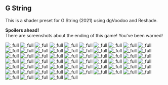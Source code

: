 <!-- {
    "img": "screenshots/gstring/gstring_2023-06-18_23-26-02.jpg",
    "desc": "G String + dgVoodoo + ReShade"
} -->

## G String

This is a shader preset for G String (2021) using dgVoodoo and Reshade.

**Spoilers ahead!**  
There are screenshots about the ending of this game! You've been warned!

![_full](gstring/gstring_2023-04-25_01-44-30.jpg)
![_full](gstring/gstring_2023-04-25_01-46-41.jpg)
![_full](gstring/gstring_2023-04-25_01-54-40.jpg)
![_full](gstring/gstring_2023-04-25_01-58-31.jpg)
![_full](gstring/gstring_2023-04-25_01-59-22.jpg)
![_full](gstring/gstring_2023-04-25_02-01-36.jpg)
![_full](gstring/gstring_2023-04-25_02-02-47.jpg)
![_full](gstring/gstring_2023-04-25_02-06-18.jpg)
![_full](gstring/gstring_2023-04-29_00-51-45.jpg)
![_full](gstring/gstring_2023-04-29_01-23-07.jpg)
![_full](gstring/gstring_2023-04-29_01-23-44.jpg)
![_full](gstring/gstring_2023-04-29_01-24-42.jpg)
![_full](gstring/gstring_2023-04-29_01-33-10.jpg)
<mdcompare full="true" ls="gstring/gstring_2023-04-29_01-51-38_original.jpg" rs="gstring/gstring_2023-04-29_01-51-38.jpg"></mdcompare>
![_full](gstring/gstring_2023-04-29_01-53-20.jpg)
![_full](gstring/gstring_2023-04-29_02-04-12.jpg)
![_full](gstring/gstring_2023-04-29_02-22-47.jpg)
![_full](gstring/gstring_2023-04-29_02-28-19.jpg)
![_full](gstring/gstring_2023-04-29_02-29-24.jpg)
![_full](gstring/gstring_2023-04-29_02-30-41.jpg)
![_full](gstring/gstring_2023-04-29_02-31-34.jpg)
![_full](gstring/gstring_2023-04-29_02-31-39.jpg)
![_full](gstring/gstring_2023-04-29_02-34-55.jpg)
![_full](gstring/gstring_2023-04-29_02-36-17.jpg)
![_full](gstring/gstring_2023-05-02_23-02-23.jpg)
![_full](gstring/gstring_2023-05-02_23-04-16.jpg)
![_full](gstring/gstring_2023-05-02_23-04-59.jpg)
![_full](gstring/gstring_2023-05-02_23-05-46.jpg)
![_full](gstring/gstring_2023-05-02_23-05-53.jpg)
![_full](gstring/gstring_2023-05-02_23-05-59.jpg)
![_full](gstring/gstring_2023-05-02_23-06-12.jpg)
![_full](gstring/gstring_2023-05-02_23-06-19.jpg)
![_full](gstring/gstring_2023-05-02_23-06-34.jpg)
![_full](gstring/gstring_2023-05-02_23-06-42.jpg)
![_full](gstring/gstring_2023-05-02_23-09-18.jpg)
![_full](gstring/gstring_2023-05-02_23-39-26.jpg)
![_full](gstring/gstring_2023-05-02_23-40-33.jpg)
![_full](gstring/gstring_2023-05-02_23-40-45.jpg)
![_full](gstring/gstring_2023-05-02_23-42-27.jpg)
![_full](gstring/gstring_2023-05-02_23-43-02.jpg)
![_full](gstring/gstring_2023-05-02_23-44-13.jpg)
<mdcompare full="true" ls="gstring/gstring_2023-05-02_23-54-42_original.jpg" rs="gstring/gstring_2023-05-02_23-54-42.jpg"></mdcompare>
![_full](gstring/gstring_2023-05-03_00-00-31.jpg)
![_full](gstring/gstring_2023-05-03_00-01-45.jpg)
![_full](gstring/gstring_2023-05-04_00-10-43.jpg)
![_full](gstring/gstring_2023-05-04_00-51-16.jpg)
![_full](gstring/gstring_2023-05-04_00-55-24.jpg)
![_full](gstring/gstring_2023-05-04_00-58-41.jpg)
![_full](gstring/gstring_2023-05-04_01-30-53.jpg)
![_full](gstring/gstring_2023-05-04_01-35-38.jpg)
![_full](gstring/gstring_2023-05-04_01-40-49.jpg)
![_full](gstring/gstring_2023-05-04_01-44-25.jpg)
![_full](gstring/gstring_2023-05-04_01-47-49.jpg)
![_full](gstring/gstring_2023-05-04_22-32-09.jpg)
![_full](gstring/gstring_2023-05-04_23-00-19.jpg)
![_full](gstring/gstring_2023-05-04_23-03-17.jpg)
![_full](gstring/gstring_2023-05-04_23-03-22.jpg)
![_full](gstring/gstring_2023-05-04_23-04-24.jpg)
<mdcompare full="true" ls="gstring/gstring_2023-05-04_23-08-17_original.jpg" rs="gstring/gstring_2023-05-04_23-08-17.jpg"></mdcompare>
<mdcompare full="true" ls="gstring/gstring_2023-05-04_23-08-40_original.jpg" rs="gstring/gstring_2023-05-04_23-08-40.jpg"></mdcompare>
<mdcompare full="true" ls="gstring/gstring_2023-05-04_23-08-59_original.jpg" rs="gstring/gstring_2023-05-04_23-08-59.jpg"></mdcompare>
<mdcompare full="true" ls="gstring/gstring_2023-05-04_23-09-03_original.jpg" rs="gstring/gstring_2023-05-04_23-09-03.jpg"></mdcompare>
![_full](gstring/gstring_2023-05-04_23-12-12.jpg)
![_full](gstring/gstring_2023-05-04_23-15-49.jpg)
![_full](gstring/gstring_2023-05-04_23-18-48.jpg)
![_full](gstring/gstring_2023-05-07_20-32-50.jpg)
![_full](gstring/gstring_2023-05-07_20-34-01.jpg)
![_full](gstring/gstring_2023-05-07_20-36-31.jpg)
<mdcompare full="true" ls="gstring/gstring_2023-05-07_21-29-54_original.jpg" rs="gstring/gstring_2023-05-07_21-29-54.jpg"></mdcompare>
<mdcompare full="true" ls="gstring/gstring_2023-05-07_21-30-05_original.jpg" rs="gstring/gstring_2023-05-07_21-30-05.jpg"></mdcompare>
<mdcompare full="true" ls="gstring/gstring_2023-05-07_21-30-07_original.jpg" rs="gstring/gstring_2023-05-07_21-30-07.jpg"></mdcompare>
![_full](gstring/gstring_2023-05-07_21-30-53.jpg)
![_full](gstring/gstring_2023-05-07_21-31-47.jpg)
<mdcompare full="true" ls="gstring/gstring_2023-05-07_21-31-52_original.jpg" rs="gstring/gstring_2023-05-07_21-31-52.jpg"></mdcompare>
![_full](gstring/gstring_2023-05-07_21-32-26.jpg)

<nextmd href="/c/screenshots/gstring-2"></nextmd>